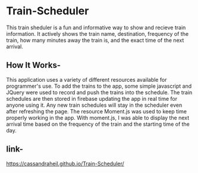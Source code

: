 # Train-Scheduler
This train sheduler is a fun and informative way to show and recieve train information. It actively shows the train name, destination, frequency of the train, how many minutes away the train is, and the exact time of the next arrival. 


## How It Works-
This application uses a variety of different resources available for programmer's use. To add the trains to the app, some simple javascript and JQuery were used to record and push the trains into the schedule. The train schedules are then stored in firebase updating the app in real time for anyone using it. Any new train schedules will stay in the scheduler even after refreshing the page. The resource Moment.js was used to keep time properly working in the app. With moment.js, I was able to display the next arrival time based on the frequency of the train and the starting time of the day.

## link-
https://cassandraheil.github.io/Train-Scheduler/
